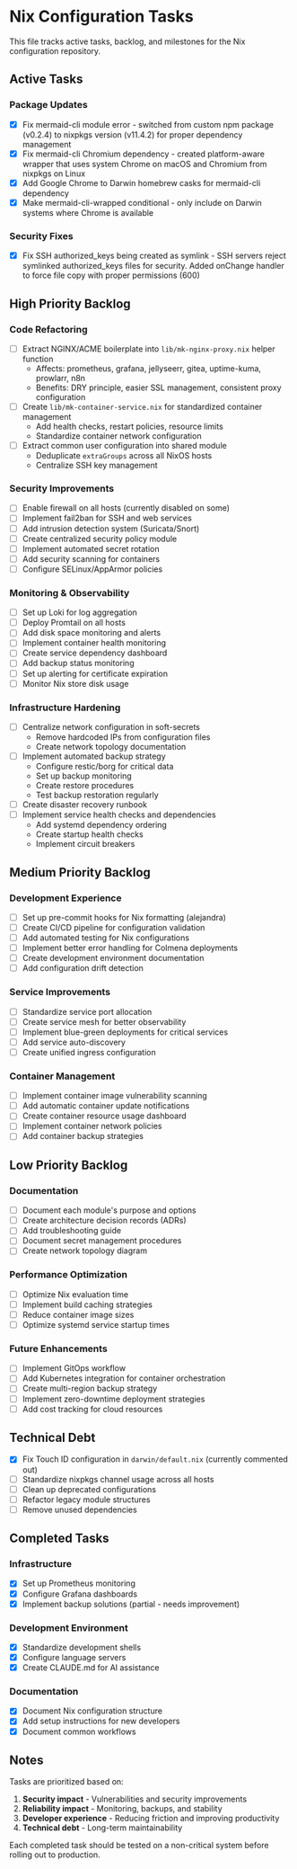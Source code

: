 # Nix Configuration Tasks

This file tracks active tasks, backlog, and milestones for the Nix configuration repository.

## Active Tasks

### Package Updates

- [x] Fix mermaid-cli module error - switched from custom npm package (v0.2.4) to nixpkgs version (v11.4.2) for proper dependency management
- [x] Fix mermaid-cli Chromium dependency - created platform-aware wrapper that uses system Chrome on macOS and Chromium from nixpkgs on Linux
- [x] Add Google Chrome to Darwin homebrew casks for mermaid-cli dependency
- [x] Make mermaid-cli-wrapped conditional - only include on Darwin systems where Chrome is available

### Security Fixes

- [x] Fix SSH authorized_keys being created as symlink - SSH servers reject symlinked authorized_keys files for security. Added onChange handler to force file copy with proper permissions (600)

## High Priority Backlog

### Code Refactoring

- [ ] Extract NGINX/ACME boilerplate into `lib/mk-nginx-proxy.nix` helper function
  - Affects: prometheus, grafana, jellyseerr, gitea, uptime-kuma, prowlarr, n8n
  - Benefits: DRY principle, easier SSL management, consistent proxy configuration
- [ ] Create `lib/mk-container-service.nix` for standardized container management
  - Add health checks, restart policies, resource limits
  - Standardize container network configuration
- [ ] Extract common user configuration into shared module
  - Deduplicate `extraGroups` across all NixOS hosts
  - Centralize SSH key management

### Security Improvements

- [ ] Enable firewall on all hosts (currently disabled on some)
- [ ] Implement fail2ban for SSH and web services
- [ ] Add intrusion detection system (Suricata/Snort)
- [ ] Create centralized security policy module
- [ ] Implement automated secret rotation
- [ ] Add security scanning for containers
- [ ] Configure SELinux/AppArmor policies

### Monitoring & Observability

- [ ] Set up Loki for log aggregation
- [ ] Deploy Promtail on all hosts
- [ ] Add disk space monitoring and alerts
- [ ] Implement container health monitoring
- [ ] Create service dependency dashboard
- [ ] Add backup status monitoring
- [ ] Set up alerting for certificate expiration
- [ ] Monitor Nix store disk usage

### Infrastructure Hardening

- [ ] Centralize network configuration in soft-secrets
  - Remove hardcoded IPs from configuration files
  - Create network topology documentation
- [ ] Implement automated backup strategy
  - Configure restic/borg for critical data
  - Set up backup monitoring
  - Create restore procedures
  - Test backup restoration regularly
- [ ] Create disaster recovery runbook
- [ ] Implement service health checks and dependencies
  - Add systemd dependency ordering
  - Create startup health checks
  - Implement circuit breakers

## Medium Priority Backlog

### Development Experience

- [ ] Set up pre-commit hooks for Nix formatting (alejandra)
- [ ] Create CI/CD pipeline for configuration validation
- [ ] Add automated testing for Nix configurations
- [ ] Implement better error handling for Colmena deployments
- [ ] Create development environment documentation
- [ ] Add configuration drift detection

### Service Improvements

- [ ] Standardize service port allocation
- [ ] Create service mesh for better observability
- [ ] Implement blue-green deployments for critical services
- [ ] Add service auto-discovery
- [ ] Create unified ingress configuration

### Container Management

- [ ] Implement container image vulnerability scanning
- [ ] Add automatic container update notifications
- [ ] Create container resource usage dashboard
- [ ] Implement container network policies
- [ ] Add container backup strategies

## Low Priority Backlog

### Documentation

- [ ] Document each module's purpose and options
- [ ] Create architecture decision records (ADRs)
- [ ] Add troubleshooting guide
- [ ] Document secret management procedures
- [ ] Create network topology diagram

### Performance Optimization

- [ ] Optimize Nix evaluation time
- [ ] Implement build caching strategies
- [ ] Reduce container image sizes
- [ ] Optimize systemd service startup times

### Future Enhancements

- [ ] Implement GitOps workflow
- [ ] Add Kubernetes integration for container orchestration
- [ ] Create multi-region backup strategy
- [ ] Implement zero-downtime deployment strategies
- [ ] Add cost tracking for cloud resources

## Technical Debt

- [x] Fix Touch ID configuration in `darwin/default.nix` (currently commented out)
- [ ] Standardize nixpkgs channel usage across all hosts
- [ ] Clean up deprecated configurations
- [ ] Refactor legacy module structures
- [ ] Remove unused dependencies

## Completed Tasks

### Infrastructure

- [x] Set up Prometheus monitoring
- [x] Configure Grafana dashboards
- [x] Implement backup solutions (partial - needs improvement)

### Development Environment

- [x] Standardize development shells
- [x] Configure language servers
- [x] Create CLAUDE.md for AI assistance

### Documentation

- [x] Document Nix configuration structure
- [x] Add setup instructions for new developers
- [x] Document common workflows

## Notes

Tasks are prioritized based on:
1. **Security impact** - Vulnerabilities and security improvements
2. **Reliability impact** - Monitoring, backups, and stability
3. **Developer experience** - Reducing friction and improving productivity
4. **Technical debt** - Long-term maintainability

Each completed task should be tested on a non-critical system before rolling out to production.